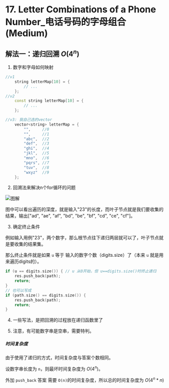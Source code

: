 # 17. Letter Combinations of a Phone Number_电话号码的字母组合 (Medium)

## 解法一：递归回溯 $O(4^n)$

1. 数字和字母如何映射

```cpp
//v1
    string letterMap[10] = {
        // ...
    };
//v2
    const string letterMap[10] = {
        // ...
    };

//v3: 我自己选的vector
    vector<string> letterMap = {
        "",     //0
        "",     //1
        "abc",  //2
        "def",  //3
        "ghi",  //4
        "jkl",  //5
        "mno",  //6
        "pqrs", //7
        "tuv",  //8
        "wxyz"  //9
    };
```

2. 回溯法来解决n个for循环的问题

![图解](https://code-thinking-1253855093.file.myqcloud.com/pics/20201123200304469.png)

图中可以看出遍历的深度，就是输入"23"的长度，而叶子节点就是我们要收集的结果，输出["ad", "ae", "af", "bd", "be", "bf", "cd", "ce", "cf"]。

3. 确定终止条件

例如输入用例"23"，两个数字，那么根节点往下递归两层就可以了，叶子节点就是要收集的结果集。

那么终止条件就是如果 `u` 等于 输入的数字个数（digits.size）了（本来 `u` 就是用来遍历digits的）。

```cpp
if (u == digits.size()) { // u 从0开始，但 u==digits.size()时终止递归
    res.push_back(path);
    return;
}
// 也可以写成
if (path.size() == digits.size()) {
    res.push_back(path);
    return;
}
```

4. 一些写法，是把回溯的过程放在递归函数里了

5. 注意，有可能数字串是空串，需要特判。

##### 时间复杂度

由于使用了递归的方式，时间复杂度与答案个数相同。

设数字串长度为 `n`，则最坏时间复杂度为 $O(4^n)$。

外加 `push_back` 答案 需要 `O(n)`的时间复杂度，所以总的时间复杂度为  $O(4^n * n)$
